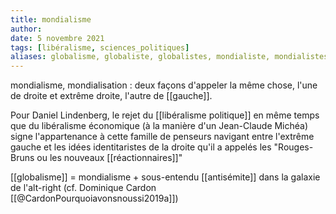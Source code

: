 ```yaml
---
title: mondialisme
author: 
date: 5 novembre 2021
tags: [libéralisme, sciences_politiques]
aliases: globalisme, globaliste, globalistes, mondialiste, mondialistes, mondialisation, globalisation, globalization
---
```


mondialisme, mondialisation : deux façons d'appeler la même chose, l'une de droite et extrême droite, l'autre de [[gauche]]. 

Pour Daniel Lindenberg, le rejet du [[libéralisme politique]] en même temps que du libéralisme économique (à la manière d'un Jean-Claude Michéa) signe l'appartenance à cette famille de penseurs navigant entre l'extrême gauche et les idées identitaristes de la droite qu'il a appelés les "Rouges-Bruns ou les nouveaux [[réactionnaires]]"

[[globalisme]] = mondialisme + sous-entendu [[antisémite]] dans la galaxie de l'alt-right (cf. Dominique Cardon [[@CardonPourquoiavonsnoussi2019a]])

